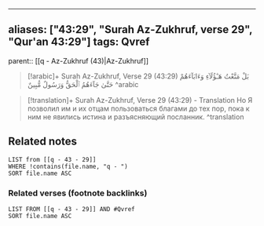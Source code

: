 
---
aliases: ["43:29", "Surah Az-Zukhruf, verse 29", "Qur'an 43:29"]
tags: Qvref
---

parent:: [[q - Az-Zukhruf (43)|Az-Zukhruf]]

> [!arabic]+ Surah Az-Zukhruf, Verse 29 (43:29)
> <span class="quran-arabic">بَلْ مَتَّعْتُ هَـٰٓؤُلَآءِ وَءَابَآءَهُمْ حَتَّىٰ جَآءَهُمُ ٱلْحَقُّ وَرَسُولٌ مُّبِينٌ</span>
^arabic

> [!translation]+ Surah Az-Zukhruf, Verse 29 (43:29) - Translation
> Но Я позволил им и их отцам пользоваться благами до тех пор, пока к ним не явились истина и разъясняющий посланник.
^translation



## Related notes
```dataview
LIST from [[q - 43 - 29]]
WHERE !contains(file.name, "q - ")
SORT file.name ASC
```

### Related verses (footnote backlinks)
```dataview
LIST FROM [[q - 43 - 29]] AND #Qvref
SORT file.name ASC
```

